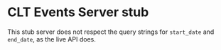 # CLT Events Server stub

This stub server does not respect the query strings for `start_date` and
`end_date`, as the live API does.

